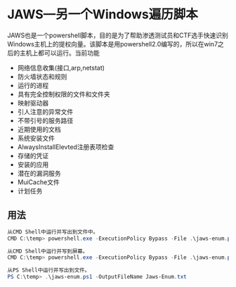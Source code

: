 # JAWS—另一个Windows遍历脚本

JAWS也是一个powershell脚本，目的是为了帮助渗透测试员和CTF选手快速识别Windows主机上的提权向量。该脚本是用powershell2.0编写的，所以在win7之后的主机上都可以运行。当前功能

- 网络信息收集(接口,arp,netstat)
- 防火墙状态和规则
- 运行的进程
- 具有完全控制权限的文件和文件夹
- 映射驱动器
- 引人注意的异常文件
- 不带引号的服务路径
- 近期使用的文档
- 系统安装文件
- AlwaysInstallElevted注册表项检查
- 存储的凭证
- 安装的应用
- 潜在的漏洞服务
- MuiCache文件
- 计划任务

## 用法

```powershell
从CMD Shell中运行并写出到文件中。
CMD C:\temp> powershell.exe -ExecutionPolicy Bypass -File .\jaws-enum.ps1 -OutputFilename JAWS-Enum.txt

从CMD Shell中运行并写到屏幕。
CMD C:\temp> powershell.exe -ExecutionPolicy Bypass -File .\jaws-enum.ps1

从PS Shell中运行并写出到文件。
PS C:\temp> .\jaws-enum.ps1 -OutputFileName Jaws-Enum.txt
```
